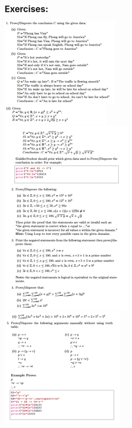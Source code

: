 # Exercises: 
![Alt text](image.png)
![Alt text](image-1.png)
![Alt text](image-2.png)
![Alt text](image-3.png)
